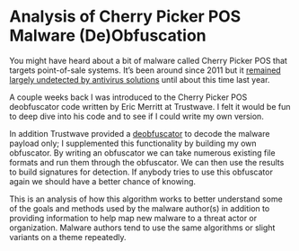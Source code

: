 # Analysis of Cherry Picker POS Malware (De)Obfuscation
You might have heard about a bit of malware called Cherry Picker POS that
targets point-of-sale systems. It’s been around since 2011 but it
[remained largely undetected by antivirus solutions](http://www.darkreading.com/vulnerabilities---threats/cherry-picker-pos-malware-has-remained-hidden-for-four-years/d/d-id/1323128)
until about this time last year.

A couple weeks back I was introduced to the Cherry Picker POS deobfuscator
code written by Eric Merritt at Trustwave. I felt it would be fun to deep
dive into his code and to see if I could write my own version.

In addition Trustwave provided a [deobfuscator](https://github.com/SpiderLabs/malware-analysis/blob/master/Python/CherryPicker/cherryConfig.py)
to decode the malware payload only; I supplemented this functionality by
building my own obfuscator. By writing an obfuscator we can take numerous
existing file formats and run them through the obfuscator. We can then use
the results to build signatures for detection. If anybody tries to use this
obfuscator again we should have a better chance of knowing.

This is an analysis of how this algorithm works to better understand some of
the goals and methods used by the malware author(s) in addition to providing
information to help map new malware to a threat actor or organization.
Malware authors tend to use the same algorithms or slight variants on a theme
repeatedly.
